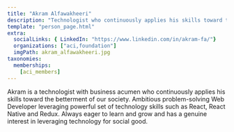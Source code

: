 ```yaml
---
title: "Akram Alfawakheeri"
description: "Technologist who continuously applies his skills toward the betterment of our society."
template: "person_page.html"
extra:
  socialLinks: { LinkedIn: "https://www.linkedin.com/in/akram-fa/"}
  organizations: ["aci,foundation"]
  imgPath: akram_alfawakheeri.jpg
taxonomies:
  memberships:
    [aci_members]
---
```


Akram is a technologist with business acumen who continuously applies his skills toward the betterment of our society. Ambitious problem-solving Web Developer leveraging powerful set of technology skills such as React, React Native and Redux. Always eager to learn and grow and has a genuine interest in leveraging technology for social good.
